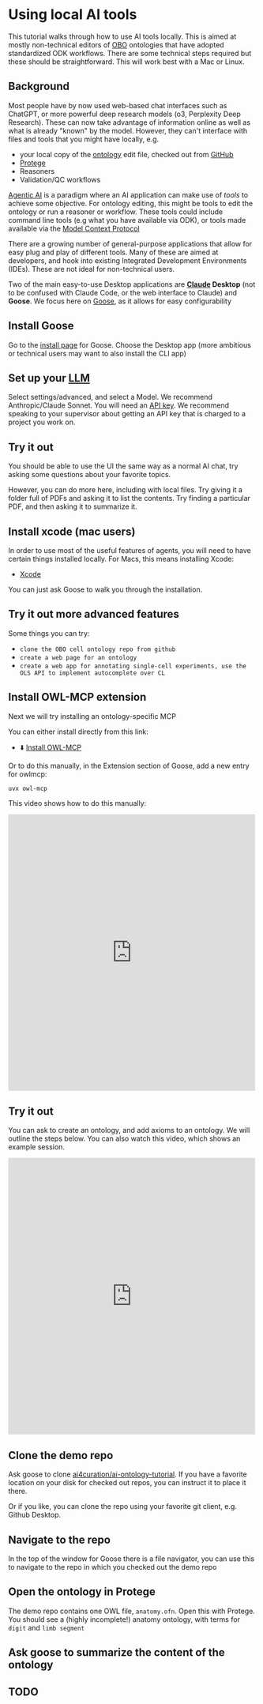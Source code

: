 # Using local AI tools

This tutorial walks through how to use AI tools locally. This is aimed at mostly non-technical editors of
[OBO](glossary.md#obo-format) ontologies that have adopted standardized ODK workflows. There are some technical steps required but these should be straightforward. This will work best with a Mac or Linux.

## Background

Most people have by now used web-based chat interfaces such as ChatGPT, or more powerful deep research models (o3, Perplexity Deep Research). These can now take advantage of information online as well as what is already "known" by the model. However, they can't interface with files and tools that you might have locally, e.g.

- your local copy of the [ontology](glossary.md#ontology) edit file, checked out from [GitHub](https://github.com)
- [Protege](https://protege.stanford.edu/)
- Reasoners
- Validation/QC workflows

[Agentic AI](glossary.md#ai-agent) is a paradigm where an AI application can make use of *tools* to achieve some objective. For ontology editing, this might be tools to edit the ontology or run a reasoner or workflow. These tools could include command line tools (e.g what you have available via ODK), or tools made available via the [Model Context Protocol](glossary.md#model-context-protocol-mcp)

There are a growing number of general-purpose applications that allow for easy plug and play of different tools. Many of these are aimed at developers, and hook into existing Integrated Development Environments (IDEs). These are not ideal for non-technical users.

Two of the main easy-to-use Desktop applications are **[Claude](glossary.md#claude) Desktop** (not to be confused with Claude Code, or the web interface to Claude) and **Goose**. We focus here on [Goose](glossary.md#goose), as it allows for easy configurability

## Install Goose

Go to the [install page](https://block.github.io/goose/docs/getting-started/installation/) for Goose. Choose the Desktop app (more ambitious or technical users may want to also install the CLI app)

## Set up your [LLM](glossary.md#large-language-model-llm)

Select settings/advanced, and select a Model. We recommend Anthropic/Claude Sonnet. You will need an [API key](glossary.md#api-key). We recommend speaking to your supervisor about getting an API key that is charged to a project you work on.

## Try it out

You should be able to use the UI the same way as a normal AI chat, try asking some questions about your favorite topics.

However, you can do more here, including with local files. Try giving it a folder full of PDFs and asking it to list the contents. Try finding a particular PDF, and then asking it to summarize it.

## Install xcode (mac users)

In order to use most of the useful features of agents, you will need to have certain things installed locally. For Macs, this means installing Xcode:

* [Xcode](https://apps.apple.com/us/app/xcode/id497799835?mt=12)

You can just ask Goose to walk you through the installation.

## Try it out more advanced features

Some things you can try:

* `clone the OBO cell ontology repo from github`
* `create a web page for an ontology`
* `create a web app for annotating single-cell experiments, use the OLS API to implement autocomplete over CL`

## Install OWL-MCP extension

Next we will try installing an ontology-specific MCP

You can either install directly from this link:

 * ⬇️ [Install OWL-MCP](goose://extension?cmd=uvx&arg=owl-mcp&id=owl_mcp&name=OWL%20MCP)

 Or to do this manually, in the Extension section of Goose, add a new entry for owlmcp:

 `uvx owl-mcp`

 This video shows how to do this manually:

<iframe 
  width="500" 
  height="560" 
  src="https://www.youtube.com/embed/509qVPEbv0Q" 
  title="YouTube video player" 
  frameborder="0" 
  allow="accelerometer; autoplay; clipboard-write; encrypted-media; gyroscope; picture-in-picture; web-share" 
  allowfullscreen>
</iframe>
 
## Try it out

You can ask to create an ontology, and add axioms to an ontology. We will outline the steps below. You can also watch this video, which shows an example session.

<iframe 
  width="500" 
  height="560" 
  src="https://www.youtube.com/embed/sAXs3djX854" 
  title="YouTube video player" 
  frameborder="0" 
  allow="accelerometer; autoplay; clipboard-write; encrypted-media; gyroscope; picture-in-picture; web-share" 
  allowfullscreen>
</iframe>

## Clone the demo repo

Ask goose to clone [ai4curation/ai-ontology-tutorial](https://github.com/ai4curation/ai-ontology-tutorial). If you have a favorite location on your disk for checked out repos, you can instruct it to place it there.

Or if you like, you can clone the repo using your favorite git client, e.g. Github Desktop.

## Navigate to the repo

In the top of the window for Goose there is a file navigator, you can use this to navigate to the repo in which you checked out the demo repo

## Open the ontology in Protege

The demo repo contains one OWL file, `anatomy.ofn`. Open this with Protege. You should see a (highly incomplete!) anatomy ontology, with terms for `digit` and `limb segment`

## Ask goose to summarize the content of the ontology

## TODO
 
